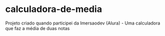 # calculadora-de-media

Projeto criado quando participei da Imersaodev (Alura) -
Uma calculadora que faz a média de duas notas

